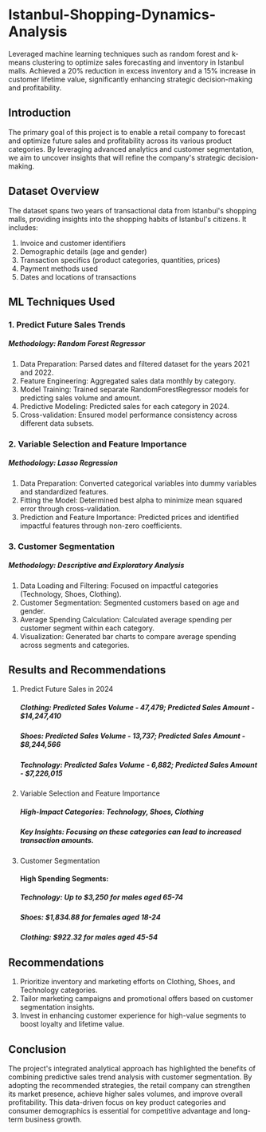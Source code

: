# Istanbul-Shopping-Dynamics-Analysis
Leveraged machine learning techniques such as random forest and k-means clustering to optimize sales forecasting and inventory in Istanbul malls. Achieved a 20% reduction in excess inventory and a 15% increase in customer lifetime value, significantly enhancing strategic decision-making and profitability.
## Introduction
The primary goal of this project is to enable a retail company to forecast and optimize future sales and profitability across its various product categories. By leveraging advanced analytics and customer segmentation, we aim to uncover insights that will refine the company's strategic decision-making.

## Dataset Overview
The dataset spans two years of transactional data from Istanbul's shopping malls, providing insights into the shopping habits of Istanbul's citizens. It includes:
  1. Invoice and customer identifiers
  2. Demographic details (age and gender)
  3. Transaction specifics (product categories, quantities, prices)
  4. Payment methods used
  5. Dates and locations of transactions

## ML Techniques Used

### 1. Predict Future Sales Trends
  ##### Methodology: Random Forest Regressor
  
  1. Data Preparation: Parsed dates and filtered dataset for the years 2021 and 2022.
  2. Feature Engineering: Aggregated sales data monthly by category.
  3. Model Training: Trained separate RandomForestRegressor models for predicting sales volume and amount.
  4. Predictive Modeling: Predicted sales for each category in 2024.
  5. Cross-validation: Ensured model performance consistency across different data subsets.
  
### 2. Variable Selection and Feature Importance
  ##### Methodology: Lasso Regression
  
  1. Data Preparation: Converted categorical variables into dummy variables and standardized features.
  2. Fitting the Model: Determined best alpha to minimize mean squared error through cross-validation.
  3. Prediction and Feature Importance: Predicted prices and identified impactful features through non-zero coefficients.
  
###  3. Customer Segmentation
  ##### Methodology: Descriptive and Exploratory Analysis
  
  1. Data Loading and Filtering: Focused on impactful categories (Technology, Shoes, Clothing).
  2. Customer Segmentation: Segmented customers based on age and gender.
  3. Average Spending Calculation: Calculated average spending per customer segment within each category.
  4. Visualization: Generated bar charts to compare average spending across segments and categories.
  
## Results and Recommendations
 1. Predict Future Sales in 2024
    ##### Clothing: Predicted Sales Volume - 47,479; Predicted Sales Amount - $14,247,410
    ##### Shoes: Predicted Sales Volume - 13,737; Predicted Sales Amount - $8,244,566
    ##### Technology: Predicted Sales Volume - 6,882; Predicted Sales Amount - $7,226,015
    
 2. Variable Selection and Feature Importance
    ##### High-Impact Categories: Technology, Shoes, Clothing
    ##### Key Insights: Focusing on these categories can lead to increased transaction amounts.

3. Customer Segmentation
    #### High Spending Segments:
    ##### Technology: Up to $3,250 for males aged 65-74
    ##### Shoes: $1,834.88 for females aged 18-24
    ##### Clothing: $922.32 for males aged 45-54

## Recommendations
  1. Prioritize inventory and marketing efforts on Clothing, Shoes, and Technology categories.
  2. Tailor marketing campaigns and promotional offers based on customer segmentation insights.
  3. Invest in enhancing customer experience for high-value segments to boost loyalty and lifetime value.
     
## Conclusion
The project's integrated analytical approach has highlighted the benefits of combining predictive sales trend analysis with customer segmentation. By adopting the recommended strategies, the retail company can strengthen its market presence, achieve higher sales volumes, and improve overall profitability. This data-driven focus on key product categories and consumer demographics is essential for competitive advantage and long-term business growth.






